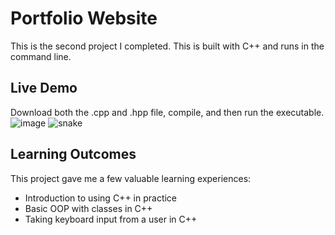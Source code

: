 # Portfolio Website
This is the second project I completed. This is built with C++ and runs in the command line.

## Live Demo
Download both the .cpp and .hpp file, compile, and then run the executable.
![image](https://github.com/user-attachments/assets/f1fea55a-c8c8-4598-9cbc-e930e660f024)
![snake](https://github.com/user-attachments/assets/1bb67b87-967f-48a4-b469-cc9d07aba13a)


## Learning Outcomes
This project gave me a few valuable learning experiences:
* Introduction to using C++ in practice
* Basic OOP with classes in C++
* Taking keyboard input from a user in C++
